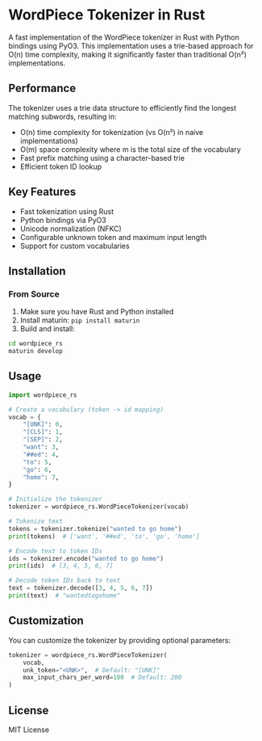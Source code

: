 # WordPiece Tokenizer in Rust

A fast implementation of the WordPiece tokenizer in Rust with Python bindings using PyO3. This implementation uses a trie-based approach for O(n) time complexity, making it significantly faster than traditional O(n²) implementations.

## Performance

The tokenizer uses a trie data structure to efficiently find the longest matching subwords, resulting in:
- O(n) time complexity for tokenization (vs O(n²) in naive implementations)
- O(m) space complexity where m is the total size of the vocabulary
- Fast prefix matching using a character-based trie
- Efficient token ID lookup

## Key Features

- Fast tokenization using Rust
- Python bindings via PyO3
- Unicode normalization (NFKC)
- Configurable unknown token and maximum input length
- Support for custom vocabularies

## Installation

### From Source

1. Make sure you have Rust and Python installed
2. Install maturin: `pip install maturin`
3. Build and install:
```bash
cd wordpiece_rs
maturin develop
```

## Usage

```python
import wordpiece_rs

# Create a vocabulary (token -> id mapping)
vocab = {
    "[UNK]": 0,
    "[CLS]": 1,
    "[SEP]": 2,
    "want": 3,
    "##ed": 4,
    "to": 5,
    "go": 6,
    "home": 7,
}

# Initialize the tokenizer
tokenizer = wordpiece_rs.WordPieceTokenizer(vocab)

# Tokenize text
tokens = tokenizer.tokenize("wanted to go home")
print(tokens)  # ['want', '##ed', 'to', 'go', 'home']

# Encode text to token IDs
ids = tokenizer.encode("wanted to go home")
print(ids)  # [3, 4, 5, 6, 7]

# Decode token IDs back to text
text = tokenizer.decode([3, 4, 5, 6, 7])
print(text)  # "wantedtogohome"
```

## Customization

You can customize the tokenizer by providing optional parameters:

```python
tokenizer = wordpiece_rs.WordPieceTokenizer(
    vocab,
    unk_token="<UNK>",  # Default: "[UNK]"
    max_input_chars_per_word=100  # Default: 200
)
```

## License

MIT License